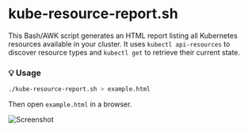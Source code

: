 # kube-resource-report.sh

This Bash/AWK script generates an HTML report listing all Kubernetes resources available in your cluster. It uses `kubectl api-resources` to discover resource types and `kubectl get` to retrieve their current state.

### 💡 Usage

```sh
./kube-resource-report.sh > example.html
```

Then open `example.html` in a browser.

![Screenshot](./screenshot.jpg)

